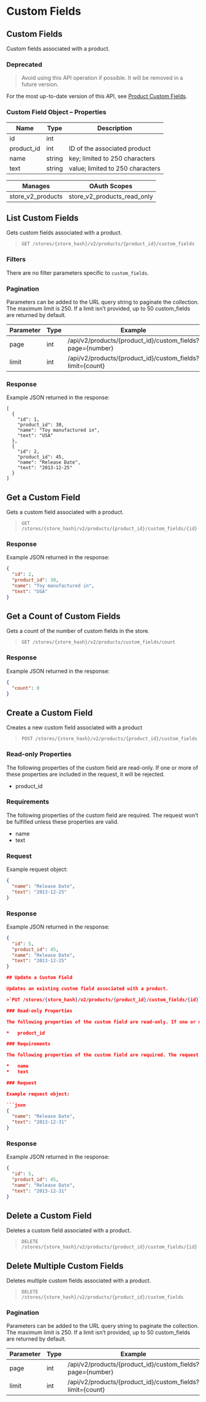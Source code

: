 # Custom Fields

 

## Custom Fields 

Custom fields associated with a product.

<div class="HubBlock--callout">
<div class="CalloutBlock--warning">
<div class="HubBlock-content">

<!-- theme: warning -->

### Deprecated
> Avoid using this API operation if possible. It will be removed in a future version.

For the most up-to-date version of this API, see [Product Custom Fields](/api-reference/store-management/catalog/product-custom-fields).

</div>
</div>
</div>

### Custom Field Object – Properties 

| Name | Type | Description |
|-|-|-|
| id | int | |
| product_id | int | ID of the associated product |
| name | string | key; limited to 250 characters |
| text | string | value; limited to 250 characters |

| **Manages** | **OAuth Scopes** |
|-|-|
| store_v2_products|store_v2_products_read_only

## List Custom Fields 

Gets custom fields associated with a product.

>`GET /stores/{store_hash}/v2/products/{product_id}/custom_fields`

### Filters 

There are no filter parameters specific to `custom_fields`.

### Pagination 

Parameters can be added to the URL query string to paginate the collection. The maximum limit is 250. If a limit isn’t provided, up to 50 custom_fields are returned by default.

| Parameter | Type | Example |
|-|-|-|
| page | int | /api/v2/products/{product_id}/custom_fields?page={number} |
| limit | int | /api/v2/products/{product_id}/custom_fields?limit={count} |

### Response 

Example JSON returned in the response:

```
[
  {
    "id": 1,
    "product_id": 30,
    "name": "Toy manufactured in",
    "text": "USA"
  },
  {
    "id": 2,
    "product_id": 45,
    "name": "Release Date",
    "text": "2013-12-25"
  }
]
```

## Get a Custom Field 

Gets a custom field associated with a product.

>`GET /stores/{store_hash}/v2/products/{product_id}/custom_fields/{id}`

### Response 

Example JSON returned in the response:

```json
{
  "id": 2,
  "product_id": 30,
  "name": "Toy manufactured in",
  "text": "USA"
}
```

## Get a Count of Custom Fields 

Gets a count of the number of custom fields in the store.

>`GET /stores/{store_hash}/v2/products/custom_fields/count`

### Response 

Example JSON returned in the response:

```json
{
  "count": 0
}
```

## Create a Custom Field 

Creates a new custom field associated with a product

>`POST /stores/{store_hash}/v2/products/{product_id}/custom_fields`

### Read-only Properties 

The following properties of the custom field are read-only. If one or more of these properties are included in the request, it will be rejected.

*   product_id

### Requirements 

The following properties of the custom field are required. The request won’t be fulfilled unless these properties are valid.

*   name
*   text

### Request 

Example request object:

```json
{
  "name": "Release Date",
  "text": "2013-12-25"
}
```

### Response 

Example JSON returned in the response:

```json
{
  "id": 5,
  "product_id": 45,
  "name": "Release Date",
  "text": "2013-12-25"
}

## Update a Custom Field 

Updates an existing custom field associated with a product.

>`PUT /stores/{store_hash}/v2/products/{product_id}/custom_fields/{id}`

### Read-only Properties 

The following properties of the custom field are read-only. If one or more of these properties are included in the request, it will be rejected.

*   product_id

### Requirements 

The following properties of the custom field are required. The request won’t be fulfilled unless these properties are valid.

*   name
*   text

### Request 

Example request object:

```json
{
  "name": "Release Date",
  "text": "2013-12-31"
}
```

### Response 

Example JSON returned in the response:

```json
{
  "id": 5,
  "product_id": 45,
  "name": "Release Date",
  "text": "2013-12-31"
}
```

## Delete a Custom Field 

Deletes a custom field associated with a product.

>`DELETE /stores/{store_hash}/v2/products/{product_id}/custom_fields/{id}`

## Delete Multiple Custom Fields 

Deletes multiple custom fields associated with a product.

>`DELETE /stores/{store_hash}/v2/products/{product_id}/custom_fields`

### Pagination 

Parameters can be added to the URL query string to paginate the collection. The maximum limit is 250. If a limit isn’t provided, up to 50 custom_fields are returned by default.

| Parameter | Type | Example |
|-|-|-|
| page | int | /api/v2/products/{product_id}/custom_fields?page={number} |
| limit | int | /api/v2/products/{product_id}/custom_fields?limit={count} |

